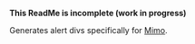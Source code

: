 **This ReadMe is incomplete (work in progress)**

Generates alert divs specifically for [Mimo](https://github.com/JeremyTCD/Mimo).